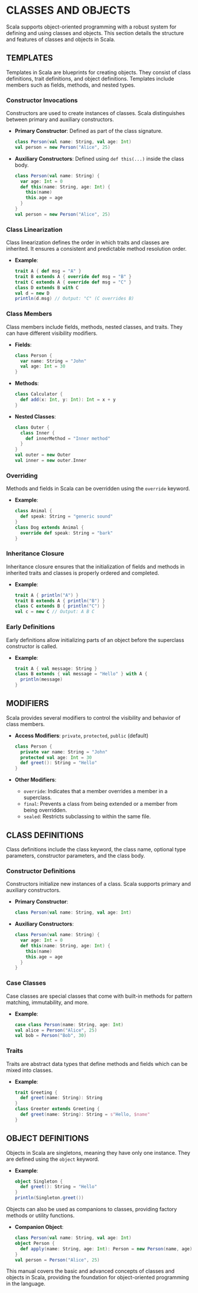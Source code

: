 # CLASSES AND OBJECTS

Scala supports object-oriented programming with a robust system for defining and using classes and objects. This section details the structure and features of classes and objects in Scala.

## TEMPLATES

Templates in Scala are blueprints for creating objects. They consist of class definitions, trait definitions, and object definitions. Templates include members such as fields, methods, and nested types.

### Constructor Invocations

Constructors are used to create instances of classes. Scala distinguishes between primary and auxiliary constructors.

- **Primary Constructor**: Defined as part of the class signature.
  ```scala
  class Person(val name: String, val age: Int)
  val person = new Person("Alice", 25)
  ```

- **Auxiliary Constructors**: Defined using `def this(...)` inside the class body.
  ```scala
  class Person(val name: String) {
    var age: Int = 0
    def this(name: String, age: Int) {
      this(name)
      this.age = age
    }
  }
  val person = new Person("Alice", 25)
  ```

### Class Linearization

Class linearization defines the order in which traits and classes are inherited. It ensures a consistent and predictable method resolution order.

- **Example**:
  ```scala
  trait A { def msg = "A" }
  trait B extends A { override def msg = "B" }
  trait C extends A { override def msg = "C" }
  class D extends B with C
  val d = new D
  println(d.msg) // Output: "C" (C overrides B)
  ```

### Class Members

Class members include fields, methods, nested classes, and traits. They can have different visibility modifiers.

- **Fields**:
  ```scala
  class Person {
    var name: String = "John"
    val age: Int = 30
  }
  ```

- **Methods**:
  ```scala
  class Calculator {
    def add(x: Int, y: Int): Int = x + y
  }
  ```

- **Nested Classes**:
  ```scala
  class Outer {
    class Inner {
      def innerMethod = "Inner method"
    }
  }
  val outer = new Outer
  val inner = new outer.Inner
  ```

### Overriding

Methods and fields in Scala can be overridden using the `override` keyword.

- **Example**:
  ```scala
  class Animal {
    def speak: String = "generic sound"
  }
  class Dog extends Animal {
    override def speak: String = "bark"
  }
  ```

### Inheritance Closure

Inheritance closure ensures that the initialization of fields and methods in inherited traits and classes is properly ordered and completed.

- **Example**:
  ```scala
  trait A { println("A") }
  trait B extends A { println("B") }
  class C extends B { println("C") }
  val c = new C // Output: A B C
  ```

### Early Definitions

Early definitions allow initializing parts of an object before the superclass constructor is called.

- **Example**:
  ```scala
  trait A { val message: String }
  class B extends { val message = "Hello" } with A {
    println(message)
  }
  ```

## MODIFIERS

Scala provides several modifiers to control the visibility and behavior of class members.

- **Access Modifiers**: `private`, `protected`, `public` (default)
  ```scala
  class Person {
    private var name: String = "John"
    protected val age: Int = 30
    def greet(): String = "Hello"
  }
  ```

- **Other Modifiers**:
  - `override`: Indicates that a member overrides a member in a superclass.
  - `final`: Prevents a class from being extended or a member from being overridden.
  - `sealed`: Restricts subclassing to within the same file.

## CLASS DEFINITIONS

Class definitions include the class keyword, the class name, optional type parameters, constructor parameters, and the class body.

### Constructor Definitions

Constructors initialize new instances of a class. Scala supports primary and auxiliary constructors.

- **Primary Constructor**:
  ```scala
  class Person(val name: String, val age: Int)
  ```

- **Auxiliary Constructors**:
  ```scala
  class Person(val name: String) {
    var age: Int = 0
    def this(name: String, age: Int) {
      this(name)
      this.age = age
    }
  }
  ```

### Case Classes

Case classes are special classes that come with built-in methods for pattern matching, immutability, and more.

- **Example**:
  ```scala
  case class Person(name: String, age: Int)
  val alice = Person("Alice", 25)
  val bob = Person("Bob", 30)
  ```

### Traits

Traits are abstract data types that define methods and fields which can be mixed into classes.

- **Example**:
  ```scala
  trait Greeting {
    def greet(name: String): String
  }
  class Greeter extends Greeting {
    def greet(name: String): String = s"Hello, $name"
  }
  ```

## OBJECT DEFINITIONS

Objects in Scala are singletons, meaning they have only one instance. They are defined using the `object` keyword.

- **Example**:
  ```scala
  object Singleton {
    def greet(): String = "Hello"
  }
  println(Singleton.greet())
  ```

Objects can also be used as companions to classes, providing factory methods or utility functions.

- **Companion Object**:
  ```scala
  class Person(val name: String, val age: Int)
  object Person {
    def apply(name: String, age: Int): Person = new Person(name, age)
  }
  val person = Person("Alice", 25)
  ```

This manual covers the basic and advanced concepts of classes and objects in Scala, providing the foundation for object-oriented programming in the language.
